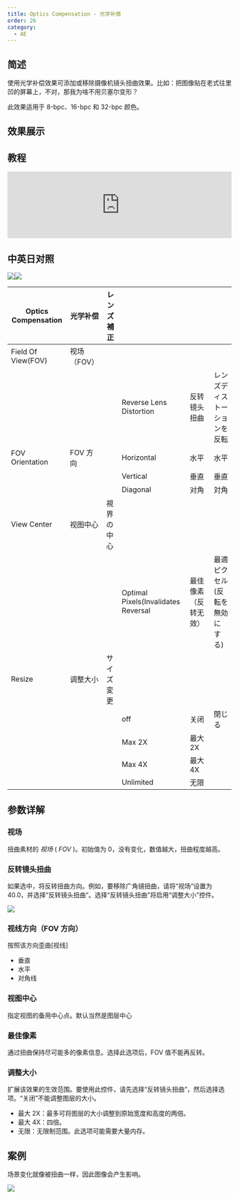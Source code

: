 ```yaml
---
title: Optics Compensation - 光学补偿
order: 26
category:
  - AE
---
```


## 简述

使用光学补偿效果可添加或移除摄像机镜头扭曲效果。比如：把图像贴在老式往里凹的屏幕上，不对，那我为啥不用贝塞尔变形？

此效果适用于 8-bpc、16-bpc 和 32-bpc 颜色。

## 效果展示

## 教程

<iframe src="https://player.bilibili.com/player.html?bvid=BV1e34y1X7Vj&page=54&high_quality=1" width="100%" allowfullscreen="allowfullscreen" frameborder="0"></iframe>

## 中英日对照

![](https://mir.yuelili.com/wp-content/uploads/user/AE/effects/AE-Effects-Distort-Optics_Compensation.png)![](https://mir.yuelili.com/wp-content/uploads/user/AE/effects/AE-Effects-Distort-Optics_Compensation_cn.png)

| Optics Compensation | 光学补偿    | レンズ補正 |                                     |                      |                                |
| ------------------- | ----------- | ---------- | ----------------------------------- | -------------------- | ------------------------------ |
| Field Of View(FOV)  | 视场（FOV） |            |                                     |                      |                                |
|                     |             |            | Reverse Lens Distortion             | 反转镜头扭曲         | レンズディストーションを反転   |
| FOV Orientation     | FOV 方向    |            | Horizontal                          | 水平                 | 水平                           |
|                     |             |            | Vertical                            | 垂直                 | 垂直                           |
|                     |             |            | Diagonal                            | 对角                 | 対角                           |
| View Center         | 视图中心    | 視界の中心 |                                     |                      |                                |
|                     |             |            | Optimal Pixels(Invalidates Reversal | 最佳像素（反转无效） | 最適ピクセル(反転を無効にする) |
| Resize              | 调整大小    | サイズ変更 |                                     |                      |                                |
|                     |             |            | off                                 | 关闭                 | 閉じる                         |
|                     |             |            | Max 2X                              | 最大 2X              |                                |
|                     |             |            | Max 4X                              | 最大 4X              |                                |
|                     |             |            | Unlimited                           | 无限                 |                                |

## 参数详解

### 视场

扭曲素材的 _视场_ ( _FOV_ )。初始值为 0，没有变化，数值越大，扭曲程度越高。

### 反转镜头扭曲

如果选中，将反转扭曲方向。例如，要移除广角镜扭曲，请将“视场”设置为 40.0，并选择“反转镜头扭曲”。选择“反转镜头扭曲”将启用“调整大小”控件。

![](https://cdn.yuelili.com/20211225015838.png)

### 视线方向（FOV 方向）

按照该方向歪曲[视线]

- 垂直
- 水平
- 对角线

### 视图中心

指定视图的备用中心点。默认当然是图层中心

### 最佳像素

通过扭曲保持尽可能多的像素信息。选择此选项后，FOV 值不能再反转。

### 调整大小

扩展该效果的生效范围。要使用此控件，请先选择“反转镜头扭曲”，然后选择选项。“关闭”不能调整图层的大小。

- 最大 2X：最多可将图层的大小调整到原始宽度和高度的两倍。
- 最大 4X：四倍。
- 无限：无限制范围。此选项可能需要大量内存。

## 案例

场景变化就像被扭曲一样，因此图像会产生影响。

![](https://cdn.yuelili.com/20211225015928.gif)
